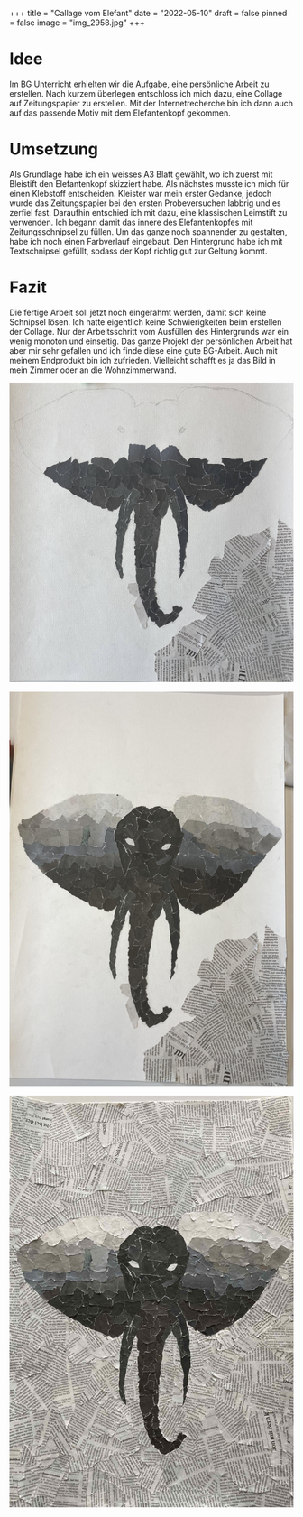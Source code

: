 +++
title = "Callage vom Elefant"
date = "2022-05-10"
draft = false
pinned = false
image = "img_2958.jpg"
+++
# Idee

Im BG Unterricht erhielten wir die Aufgabe, eine persönliche Arbeit zu erstellen. Nach kurzem überlegen entschloss ich mich dazu, eine Collage auf Zeitungspapier zu erstellen. Mit der Internetrecherche bin ich dann auch auf das passende Motiv mit dem Elefantenkopf gekommen. 

# Umsetzung

Als Grundlage habe ich ein weisses A3 Blatt gewählt, wo ich zuerst mit Bleistift den Elefantenkopf skizziert habe. Als nächstes musste ich mich für einen Klebstoff entscheiden. Kleister war mein erster Gedanke, jedoch wurde das Zeitungspapier bei den ersten Probeversuchen labbrig und es zerfiel fast. Daraufhin entschied ich mit dazu, eine klassischen Leimstift zu verwenden. Ich begann damit das innere des Elefantenkopfes mit Zeitungsschnipsel zu füllen. Um das ganze noch spannender zu gestalten, habe ich noch einen Farbverlauf eingebaut. Den Hintergrund habe ich mit Textschnipsel gefüllt, sodass der Kopf richtig gut zur Geltung kommt. 

# Fazit

Die fertige Arbeit soll jetzt noch eingerahmt werden, damit sich keine Schnipsel lösen. Ich hatte eigentlich keine Schwierigkeiten beim erstellen der Collage. Nur der Arbeitsschritt vom Ausfüllen des Hintergrunds war ein wenig monoton und einseitig.  Das ganze Projekt der persönlichen Arbeit hat aber mir sehr gefallen und ich finde diese eine gute BG-Arbeit. Auch mit meinem Endprodukt bin ich zufrieden. Vielleicht schafft es ja das Bild in mein Zimmer oder an die Wohnzimmerwand. 

![](img_2317_k.jpg)

![](img_2840.jpg)

![](img_2958.jpg)